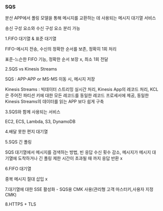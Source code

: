 ### SQS

분산 APP에서 폴링 모델을 통해 메시지를 교환하는 데 사용되는 메시지 대기열 서비스

송신 구성 요소와 수신 구성 요소 분리 가능 

1.FIFO 대기열 & 표준 대기열

FIFO-메시지 전송, 수신의 정확한 순서를 보존, 정확히 1회 처리

표준-느슨한 FIFO 기능, 정확한 순서 보장 x, 최소 1회 전달

2.SQS vs Kinesis Streams

SQS : APP-APP or MS-MS 이동 시, 메시지 저장

Kinesis Streams : 빅데이터 스트리밍 실시간 처리, Kinesis App의 레코드 처리, KCL은 주어진 파티션 키에 대한 모든 레코드를 동일한 레코드 프로세서에 제공, 동일한 Kinesis Streams의 데이터를 읽는 APP 보다 쉽게 구축

3.SQS와 함께 사용되는 서비스

EC2, ECS, Lambda, S3, DynamoDB

4.배달 못한 편지 대기열

5.SQS 긴 폴링

SQS 대기열에서 메시지를 검색하는 방법, 빈 응답 수신 횟수 감소, 메시지가 메시지 대기열에 도착하거나 긴 폴링 제한 시간이 초과될 때 까지 응답 반환 x

6.FIFO 대기열

중복 메시지 절대 삽입 x

7.대기열에 대한 SSE 활성화 - SQS용 CMK 사용(관리형 고객 마스터키,사용자 지정 CMK)

8.HTTPS + TLS







